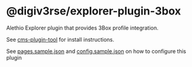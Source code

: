 # @digiv3rse/explorer-plugin-3box

Alethio Explorer plugin that provides 3Box profile integration.

See [cms-plugin-tool](https://github.com/Alethio/cms-plugin-tool) for install instructions.

See [pages.sample.json](pages.sample.json) and [config.sample.json](config.sample.json) on how to configure this plugin
